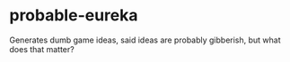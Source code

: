 # probable-eureka
Generates dumb game ideas, said ideas are probably gibberish, but what does that matter?
